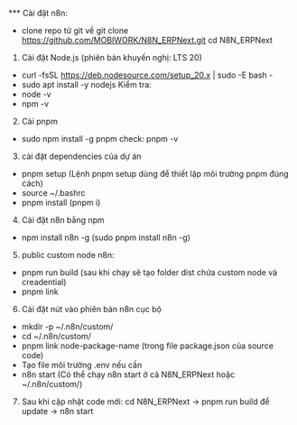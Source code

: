 *** Cài đặt n8n:
- clone repo từ git về
git clone https://github.com/MOBIWORK/N8N_ERPNext.git
cd N8N_ERPNext

1. Cài đặt Node.js (phiên bản khuyến nghị: LTS 20)
- curl -fsSL https://deb.nodesource.com/setup_20.x | sudo -E bash -
- sudo apt install -y nodejs
Kiểm tra:
- node -v
- npm -v

2. Cài pnpm
- sudo npm install -g pnpm
check: pnpm -v

3. cài đặt dependencies của dự án
- pnpm setup (Lệnh pnpm setup dùng để thiết lập môi trường pnpm đúng cách)
- source ~/.bashrc
- pnpm install (pnpm i)

4. Cài đặt n8n bằng npm
- npm install n8n -g (sudo pnpm install n8n -g)

5. public custom node n8n:
- pnpm run build (sau khi chạy sẽ tạo folder dist chứa custom node và creadential)
- pnpm link

6. Cài đặt nút vào phiên bản n8n cục bộ
- mkdir -p ~/.n8n/custom/
- cd ~/.n8n/custom/
- pnpm link node-package-name (trong file package.json của source code)
- Tạo file môi trường .env nếu cần
- n8n start (Có thể chạy n8n start ở cả N8N_ERPNext hoặc ~/.n8n/custom/)

7. Sau khi cập nhật code mới:
cd N8N_ERPNext -> pnpm run build để update -> n8n start